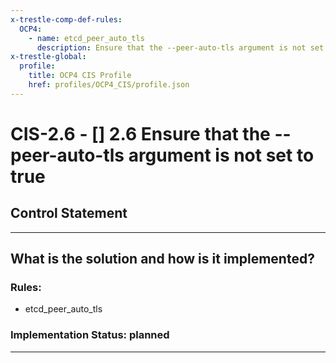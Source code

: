 ```yaml
---
x-trestle-comp-def-rules:
  OCP4:
    - name: etcd_peer_auto_tls
      description: Ensure that the --peer-auto-tls argument is not set to true
x-trestle-global:
  profile:
    title: OCP4 CIS Profile
    href: profiles/OCP4_CIS/profile.json
---
```


# CIS-2.6 - \[\] 2.6 Ensure that the --peer-auto-tls argument is not set to true

## Control Statement

______________________________________________________________________

## What is the solution and how is it implemented?

<!-- For implementation status enter one of: implemented, partial, planned, alternative, not-applicable -->

<!-- Note that the list of rules under ### Rules: is read-only and changes will not be captured after assembly to JSON -->

<!-- Add control implementation description here for control: CIS-2.6 -->

### Rules:

  - etcd_peer_auto_tls

### Implementation Status: planned

______________________________________________________________________
